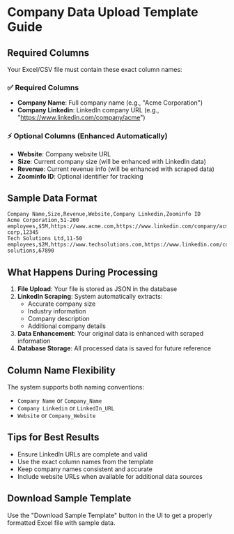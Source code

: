 # Company Data Upload Template Guide

## Required Columns

Your Excel/CSV file must contain these exact column names:

### ✅ Required Columns
- **Company Name**: Full company name (e.g., "Acme Corporation")
- **Company Linkedin**: LinkedIn company URL (e.g., "https://www.linkedin.com/company/acme")

### ⚡ Optional Columns (Enhanced Automatically)
- **Website**: Company website URL
- **Size**: Current company size (will be enhanced with LinkedIn data)
- **Revenue**: Current revenue info (will be enhanced with scraped data)
- **Zoominfo ID**: Optional identifier for tracking

## Sample Data Format

```csv
Company Name,Size,Revenue,Website,Company Linkedin,Zoominfo ID
Acme Corporation,51-200 employees,$5M,https://www.acme.com,https://www.linkedin.com/company/acme-corp,12345
Tech Solutions Ltd,11-50 employees,$2M,https://www.techsolutions.com,https://www.linkedin.com/company/tech-solutions,67890
```

## What Happens During Processing

1. **File Upload**: Your file is stored as JSON in the database
2. **LinkedIn Scraping**: System automatically extracts:
   - Accurate company size
   - Industry information
   - Company description
   - Additional company details
3. **Data Enhancement**: Your original data is enhanced with scraped information
4. **Database Storage**: All processed data is saved for future reference

## Column Name Flexibility

The system supports both naming conventions:
- `Company Name` or `Company_Name`
- `Company Linkedin` or `LinkedIn_URL`
- `Website` or `Company_Website`

## Tips for Best Results

- Ensure LinkedIn URLs are complete and valid
- Use the exact column names from the template
- Keep company names consistent and accurate
- Include website URLs when available for additional data sources

## Download Sample Template

Use the "Download Sample Template" button in the UI to get a properly formatted Excel file with sample data.